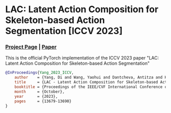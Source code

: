 # LAC: Latent Action Composition for Skeleton-based Action Segmentation [ICCV 2023]
### [Project Page]((https://walker1126.github.io/LAC/)) | [Paper](https://arxiv.org/pdf/2308.14500.pdf)
This is the official PyTorch implementation of the ICCV 2023 paper "LAC: Latent Action Composition for Skeleton-based Action Segmentation"

```bibtex
@InProceedings{Yang_2023_ICCV,
    author    = {Yang, Di and Wang, Yaohui and Dantcheva, Antitza and Kong, Quan and Garattoni, Lorenzo and Francesca, Gianpiero and Bremond, Francois},
    title     = {LAC - Latent Action Composition for Skeleton-based Action Segmentation},
    booktitle = {Proceedings of the IEEE/CVF International Conference on Computer Vision (ICCV)},
    month     = {October},
    year      = {2023},
    pages     = {13679-13690}
}
```
